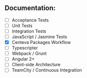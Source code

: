 
## Documentation:

- [ ] Acceptance Tests
- [ ] Unit Tests
- [ ] Integration Tests
- [ ] JavaScript / Jasmine Tests
- [x] Centeva Packages Workflow
- [ ] Typescripter
- [ ] Webpack / Grunt
- [ ] Angular 2+
- [ ] Client-side Architecture
- [ ] TeamCity / Continuous Integration
